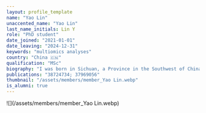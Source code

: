 ```yaml
---
layout: profile_template
name: "Yao Lin"
unaccented_name: "Yao Lin"
last_name_initials: Lin Y
role: "PhD student"
date_joined: "2021-01-01"
date_leaving: "2024-12-31"
keywords: "multiomics analyses"
country: "China 🇨🇳"
qualification: "MSc"
biography: "I was born in Sichuan, a Province in the Southwest of China. I obtained a BSc at Capital Normal University and a MSc at Beijing Normal University. My master’s project was mainly focused on the identification and classification of cucumber long non-coding RNAs based on RNA-Seq data. Ιn January 2021, I joined Marco Demaria’s lab as a PhD student, working on the characterization of senescence heterogeneity. In my free time I like to watch movies and hang out with friends."
publications: "38724734; 37969056"
thumbnail: "/assets/members/member_Yao Lin.webp"
is_alumni: true
---
```


 ![](/assets/members/member_Yao Lin.webp)

 